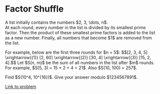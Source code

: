 # Factor Shuffle

<p>A list initially contains the numbers $2, 3, \dots, n$.<br />
At each round, every number in the list is divided by its smallest prime factor. Then the product of these smallest prime factors is added to the list as a new number. Finally, all numbers that become $1$ are removed from the list.</p>

<p>For example, below are the first three rounds for $n = 5$:
$$[2, 3, 4, 5] \xrightarrow{(1)} [2, 60] \xrightarrow{(2)} [30, 4] \xrightarrow{(3)} [15, 2, 4].$$
Let $S(n, m)$ be the sum of all numbers in the list after $m$ rounds.<br />
For example, $S(5, 3) = 15 + 2 + 4 = 21$. Also $S(10, 100) = 257$.</p>

<p>Find $S(10^4, 10^{16})$. Give your answer modulo $1234567891$.</p>

[Link to problem](https://projecteuler.net/problem=823)
